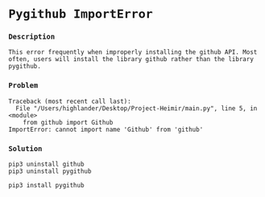 # `Pygithub ImportError`

### `Description`
`This error frequently when improperly installing the github API. Most often, users will install the library github rather than the library pygithub.`

### `Problem`
```
Traceback (most recent call last):
  File "/Users/highlander/Desktop/Project-Heimir/main.py", line 5, in <module>
    from github import Github
ImportError: cannot import name 'Github' from 'github'
```

### `Solution`
```
pip3 uninstall github
pip3 uninstall pygithub

pip3 install pygithub
```
